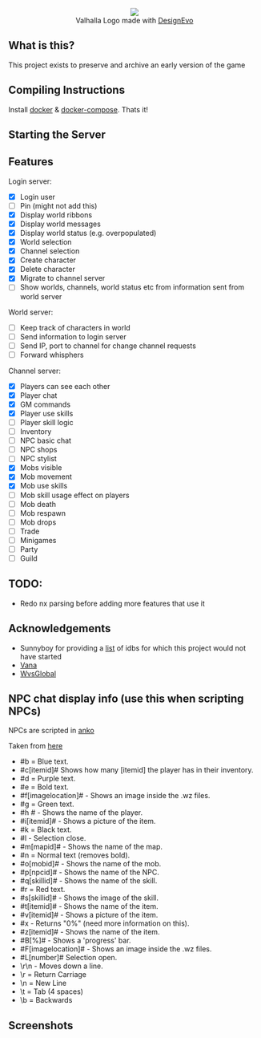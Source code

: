 <p align="center">
  <img src="https://i.imgur.com/mo4tfJF.png"/>
  <br/>Valhalla Logo made with <a href="https://
www.designevo.com/" title="Free Online Logo Maker">DesignEvo</a>
</p>

## What is this?
This project exists to preserve and archive an early version of the game

## Compiling Instructions
Install [docker](https://docs.docker.com/install/) & [docker-compose](https://docs.docker.com/compose/install/). Thats it! 

## Starting the Server

## Features
Login server:
- [x] Login user
- [ ] Pin (might not add this)
- [x] Display world ribbons
- [x] Display world messages
- [x] Display world status (e.g. overpopulated)
- [x] World selection
- [x] Channel selection
- [x] Create character
- [x] Delete character
- [x] Migrate to channel server
- [ ] Show worlds, channels, world status etc from information sent from world server

World server:
- [ ] Keep track of characters in world
- [ ] Send information to login server
- [ ] Send IP, port to channel for change channel requests
- [ ] Forward whisphers

Channel server:
- [x] Players can see each other
- [x] Player chat
- [x] GM commands
- [x] Player use skills
- [ ] Player skill logic
- [ ] Inventory
- [ ] NPC basic chat
- [ ] NPC shops
- [ ] NPC stylist
- [x] Mobs visible
- [x] Mob movement
- [x] Mob use skills
- [ ] Mob skill usage effect on players
- [ ] Mob death
- [ ] Mob respawn
- [ ] Mob drops
- [ ] Trade
- [ ] Minigames
- [ ] Party
- [ ] Guild

## TODO:
- Redo nx parsing before adding more features that use it

## Acknowledgements 
- Sunnyboy for providing a [list](http://forum.ragezone.com/f921/library-idbs-versions-named-addresses-987815/) of idbs for which this project would not have started
- [Vana](https://github.com/retep998/Vana)
- [WvsGlobal](https://github.com/diamondo25/WvsGlobal)

## NPC chat display info (use this when scripting NPCs)

NPCs are scripted in [anko](https://github.com/mattn/anko)

Taken from [here](http://forum.ragezone.com/f428/add-learning-npcs-start-finish-643364/)
- #b = Blue text.
- #c[itemid]# Shows how many [itemid] the player has in their inventory.
- #d = Purple text.
- #e = Bold text.
- #f[imagelocation]# - Shows an image inside the .wz files.
- #g = Green text.
- #h # - Shows the name of the player.
- #i[itemid]# - Shows a picture of the item.
- #k = Black text.
- #l - Selection close.
- #m[mapid]# - Shows the name of the map.
- #n = Normal text (removes bold).
- #o[mobid]# - Shows the name of the mob.
- #p[npcid]# - Shows the name of the NPC.
- #q[skillid]# - Shows the name of the skill.
- #r = Red text.
- #s[skillid]# - Shows the image of the skill.
- #t[itemid]# - Shows the name of the item.
- #v[itemid]# - Shows a picture of the item.
- #x - Returns "0%" (need more information on this).
- #z[itemid]# - Shows the name of the item.
- #B[%]# - Shows a 'progress' bar.
- #F[imagelocation]# - Shows an image inside the .wz files.
- #L[number]# Selection open.
- \r\n - Moves down a line.
- \r = Return Carriage
- \n = New Line
- \t = Tab (4 spaces)
- \b = Backwards



## Screenshots
